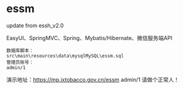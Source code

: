 # essm
update from essh_v2.0

EasyUI、SpringMVC、Spring、Mybatis/Hibernate、微信服务端API

    数据库脚本：
    src\main\resources\data\mysqlMySQL\essm.sql 
    管理员账号：
    admin/1

演示地址：https://mp.jxtobacco.gov.cn/essm admin/1
请做个正常人！
